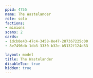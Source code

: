 ```yaml
---
ppid: 4755
name: The Wastelander
role: solo
factions:
- minions
scans: 2
cards:
- 1dcb0e43-47c4-3458-8e47-287367225c00
- 8e7496db-1db3-3330-b32e-b5132f124d33

layout: model
title: The Wastelander
disableToc: true
hidden: true
---
```

